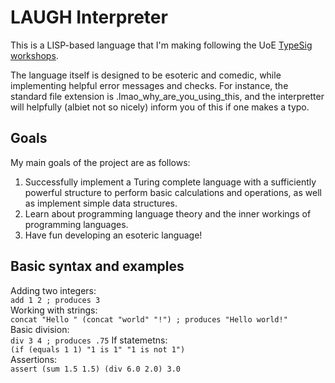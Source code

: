 # LAUGH Interpreter

This is a LISP-based language that I'm making following the UoE <a href="https://typesig.pl/resources/lisp-workshop">TypeSig workshops</a>. 

The language itself is designed to be esoteric and comedic, while implementing helpful error messages and checks. For instance, the standard file extension is .lmao_why_are_you_using_this, and the interpretter will helpfully (albiet not so nicely) inform you of this if one makes a typo.

## Goals

My main goals of the project are as follows:
<ol>
  <li>Successfully implement a Turing complete language with a sufficiently powerful structure to perform basic calculations and operations, as well as implement simple data structures.</li>
  <li>Learn about programming language theory and the inner workings of programming languages.</li>
  <li>Have fun developing an esoteric language!</li>
</ol>

## Basic syntax and examples

Adding two integers:
<br>
`add 1 2 ; produces 3` 
<br>
Working with strings:
<br>
`concat "Hello " (concat "world" "!") ; produces "Hello world!"`
<br>
Basic division:
<br>
`div 3 4 ; produces .75`
If statemetns:
<br>
`(if (equals 1 1) "1 is 1" "1 is not 1")`
<br>
Assertions: 
<br>
`assert (sum 1.5 1.5) (div 6.0 2.0) 3.0`

